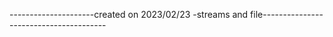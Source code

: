 ---------------------created on 2023/02/23 -streams and file---------------------------------------
